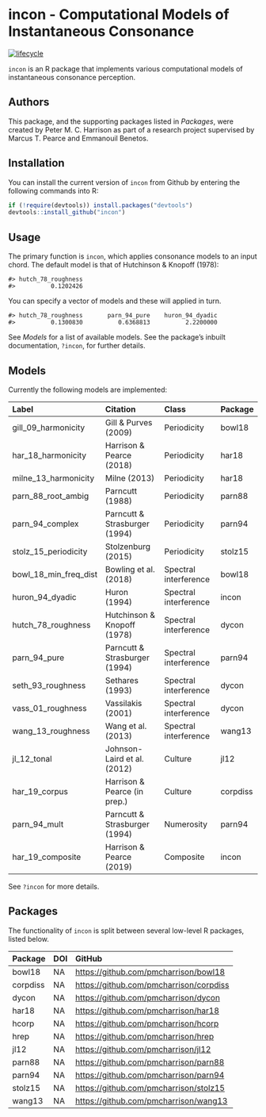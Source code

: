 
# incon - Computational Models of Instantaneous Consonance

[![lifecycle](https://img.shields.io/badge/lifecycle-maturing-blue.svg)](https://www.tidyverse.org/lifecycle/#maturing)

`incon` is an R package that implements various computational models of
instantaneous consonance perception.

## Authors

This package, and the supporting packages listed in *Packages*, were
created by Peter M. C. Harrison as part of a research project supervised
by Marcus T. Pearce and Emmanouil Benetos.

## Installation

You can install the current version of `incon` from Github by entering
the following commands into R:

``` r
if (!require(devtools)) install.packages("devtools")
devtools::install_github("incon")
```

## Usage

The primary function is `incon`, which applies consonance models to an
input chord. The default model is that of Hutchinson & Knopoff (1978):

    #> hutch_78_roughness 
    #>          0.1202426

You can specify a vector of models and these will applied in turn.

    #> hutch_78_roughness       parn_94_pure    huron_94_dyadic 
    #>          0.1300830          0.6368813          2.2200000

See *Models* for a list of available models. See the package’s inbuilt
documentation, `?incon`, for further details.

## Models

Currently the following models are
implemented:

| Label                     | Citation                      | Class                 | Package  |
| :------------------------ | :---------------------------- | :-------------------- | :------- |
| gill\_09\_harmonicity     | Gill & Purves (2009)          | Periodicity           | bowl18   |
| har\_18\_harmonicity      | Harrison & Pearce (2018)      | Periodicity           | har18    |
| milne\_13\_harmonicity    | Milne (2013)                  | Periodicity           | har18    |
| parn\_88\_root\_ambig     | Parncutt (1988)               | Periodicity           | parn88   |
| parn\_94\_complex         | Parncutt & Strasburger (1994) | Periodicity           | parn94   |
| stolz\_15\_periodicity    | Stolzenburg (2015)            | Periodicity           | stolz15  |
| bowl\_18\_min\_freq\_dist | Bowling et al. (2018)         | Spectral interference | bowl18   |
| huron\_94\_dyadic         | Huron (1994)                  | Spectral interference | incon    |
| hutch\_78\_roughness      | Hutchinson & Knopoff (1978)   | Spectral interference | dycon    |
| parn\_94\_pure            | Parncutt & Strasburger (1994) | Spectral interference | parn94   |
| seth\_93\_roughness       | Sethares (1993)               | Spectral interference | dycon    |
| vass\_01\_roughness       | Vassilakis (2001)             | Spectral interference | dycon    |
| wang\_13\_roughness       | Wang et al. (2013)            | Spectral interference | wang13   |
| jl\_12\_tonal             | Johnson-Laird et al. (2012)   | Culture               | jl12     |
| har\_19\_corpus           | Harrison & Pearce (in prep.)  | Culture               | corpdiss |
| parn\_94\_mult            | Parncutt & Strasburger (1994) | Numerosity            | parn94   |
| har\_19\_composite        | Harrison & Pearce (2019)      | Composite             | incon    |

See `?incon` for more details.

## Packages

The functionality of `incon` is split between several low-level R
packages, listed below.

| Package  | DOI | GitHub                                    |
| :------- | :-- | :---------------------------------------- |
| bowl18   | NA  | <https://github.com/pmcharrison/bowl18>   |
| corpdiss | NA  | <https://github.com/pmcharrison/corpdiss> |
| dycon    | NA  | <https://github.com/pmcharrison/dycon>    |
| har18    | NA  | <https://github.com/pmcharrison/har18>    |
| hcorp    | NA  | <https://github.com/pmcharrison/hcorp>    |
| hrep     | NA  | <https://github.com/pmcharrison/hrep>     |
| jl12     | NA  | <https://github.com/pmcharrison/jl12>     |
| parn88   | NA  | <https://github.com/pmcharrison/parn88>   |
| parn94   | NA  | <https://github.com/pmcharrison/parn94>   |
| stolz15  | NA  | <https://github.com/pmcharrison/stolz15>  |
| wang13   | NA  | <https://github.com/pmcharrison/wang13>   |
